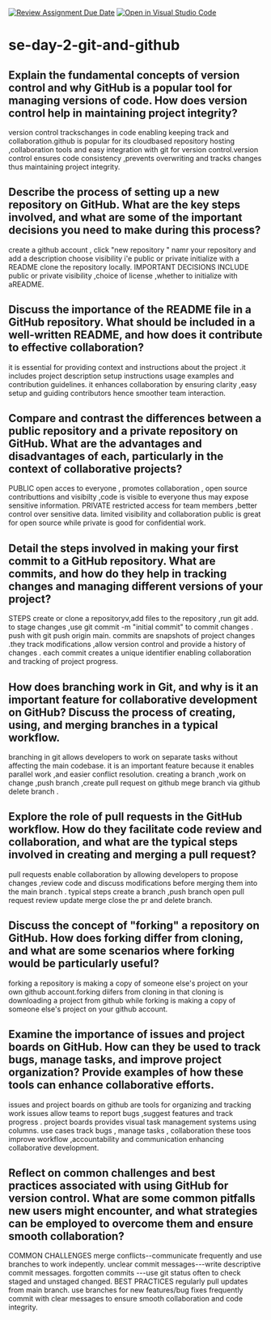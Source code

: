 [![Review Assignment Due Date](https://classroom.github.com/assets/deadline-readme-button-22041afd0340ce965d47ae6ef1cefeee28c7c493a6346c4f15d667ab976d596c.svg)](https://classroom.github.com/a/8wgCKhpZ)
[![Open in Visual Studio Code](https://classroom.github.com/assets/open-in-vscode-2e0aaae1b6195c2367325f4f02e2d04e9abb55f0b24a779b69b11b9e10269abc.svg)](https://classroom.github.com/online_ide?assignment_repo_id=18395459&assignment_repo_type=AssignmentRepo)
# se-day-2-git-and-github
## Explain the fundamental concepts of version control and why GitHub is a popular tool for managing versions of code. How does version control help in maintaining project integrity?
version control trackschanges in code enabling keeping track and collaboration.github is popular for its cloudbased repository hosting ,collaboration tools and easy integration with git for version control.version control ensures code consistency ,prevents overwriting and tracks changes thus maintaining project integrity.
## Describe the process of setting up a new repository on GitHub. What are the key steps involved, and what are some of the important decisions you need to make during this process?
create a github account , click "new repository " namr your repository and add a description choose visibility i'e public or private initialize with a README clone the repository locally.
IMPORTANT DECISIONS INCLUDE  public or private visibility ,choice of license ,whether to initialize with aREADME.
## Discuss the importance of the README file in a GitHub repository. What should be included in a well-written README, and how does it contribute to effective collaboration?
it is essential for providing context and instructions about the project .it includes project description setup instructions usage examples and contribution guidelines. it enhances collaboration by ensuring clarity ,easy setup and guiding contributors hence smoother team interaction.
## Compare and contrast the differences between a public repository and a private repository on GitHub. What are the advantages and disadvantages of each, particularly in the context of collaborative projects?
PUBLIC open acces to everyone , promotes collaboration , open source contributtions and visibilty ,code is visible to everyone thus may expose sensitive information.
PRIVATE restricted access for team members ,better control over sensitive data. limited visibility and collaboration 
public is great for open source while private is good for confidential work.
## Detail the steps involved in making your first commit to a GitHub repository. What are commits, and how do they help in tracking changes and managing different versions of your project?
STEPS 
create or clone a repositoryv,add files to the repository ,run git add. to stage changes ,use git commit -m "initial commit" to commit changes . push with git push origin main.
commits are snapshots of project changes .they track modifications ,allow version control and provide a history of changes . each commit creates a unique identifier enabling collaboration and tracking of project progress.
## How does branching work in Git, and why is it an important feature for collaborative development on GitHub? Discuss the process of creating, using, and merging branches in a typical workflow.
branching in git allows developers to work on separate tasks without affecting the main codebase.
it is an important feature because it enables parallel work ,and easier conflict resolution.
creating a branch ,work on change ,push branch ,create pull request on github mege branch via github delete branch .
## Explore the role of pull requests in the GitHub workflow. How do they facilitate code review and collaboration, and what are the typical steps involved in creating and merging a pull request?
pull requests enable collaboration by allowing developers to propose changes ,review code and discuss modifications before merging them into the main branch .
typical steps 
create a branch ,push branch open pull request review update merge close the pr and delete branch.
## Discuss the concept of "forking" a repository on GitHub. How does forking differ from cloning, and what are some scenarios where forking would be particularly useful?
forking a repository is making a copy of someone else's project on your own github account.forking diifers from cloning in that cloning is downloading a project from github while forking is making a copy of someone else's project on your github account.
## Examine the importance of issues and project boards on GitHub. How can they be used to track bugs, manage tasks, and improve project organization? Provide examples of how these tools can enhance collaborative efforts.
issues and project boards on github are tools for organizing and tracking work  issues allow teams to report bugs ,suggest features and track progress . project boards provides visual task management systems using columns. use cases 
track bugs , manage tasks , collaboration  these toos improve workflow ,accountability and communication enhancing collaborative development.
## Reflect on common challenges and best practices associated with using GitHub for version control. What are some common pitfalls new users might encounter, and what strategies can be employed to overcome them and ensure smooth collaboration?
COMMON CHALLENGES
merge conflicts--communicate frequently and use branches to work indepently.
unclear commit messages---write descriptive commit messages.
forgotten commits ---use git status often to check staged and unstaged changed.
BEST PRACTICES
regularly pull updates from main branch.
use branches for new features/bug fixes
frequently commit with clear messages to ensure smooth collaboration and code integrity.
